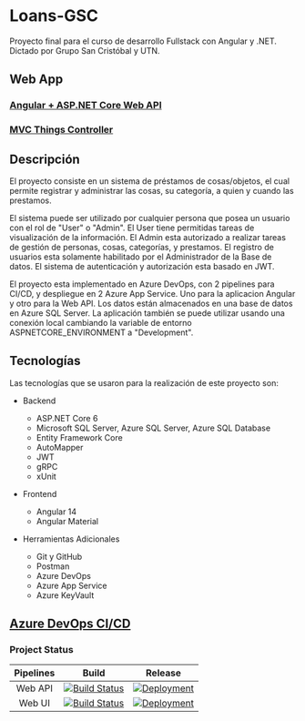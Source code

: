 # Loans-GSC
Proyecto final para el curso de desarrollo Fullstack con Angular y .NET. Dictado por Grupo San Cristóbal y UTN.

## Web App
### [Angular + ASP.NET Core Web API](https://loans-web.azurewebsites.net)
### [MVC Things Controller](https://loans-api.azurewebsites.net/things)

## Descripción
El proyecto consiste en un sistema de préstamos de cosas/objetos, el cual permite registrar y administrar las cosas, su categoría, a quien y cuando las prestamos.

El sistema puede ser utilizado por cualquier persona que posea un usuario con el rol de "User" o "Admin".
El User tiene permitidas tareas de visualización de la información.
El Admin esta autorizado a realizar tareas de gestión de personas, cosas, categorías, y prestamos.
El registro de usuarios esta solamente habilitado por el Administrador de la Base de datos.
El sistema de autenticación y autorización esta basado en JWT.

El proyecto esta implementado en Azure DevOps, con 2 pipelines para CI/CD, y despliegue en 2 Azure App Service. Uno para la aplicacion Angular y otro para la Web API.
Los datos están almacenados en una base de datos en Azure SQL Server. La aplicación también se puede utilizar usando una conexión local cambiando la variable de entorno ASPNETCORE_ENVIRONMENT a "Development".

## Tecnologías
Las tecnologías que se usaron para la realización de este proyecto son:
- Backend
  - ASP.NET Core 6
  - Microsoft SQL Server, Azure SQL Server, Azure SQL Database
  - Entity Framework Core
  - AutoMapper
  - JWT
  - gRPC
  - xUnit
  
- Frontend
  - Angular 14
  - Angular Material

- Herramientas Adicionales
  - Git y GitHub
  - Postman
  - Azure DevOps
  - Azure App Service
  - Azure KeyVault

## [Azure DevOps CI/CD](https://dev.azure.com/francofonzo1/Loans-GSC)

### Project Status

| Pipelines | Build | Release |
|:---------:|:-----:|:-------:|
| Web API | [![Build Status](https://dev.azure.com/francofonzo1/Loans-GSC/_apis/build/status/Loans-API-CI?branchName=main)](https://dev.azure.com/francofonzo1/Loans-GSC/_build/latest?definitionId=15&branchName=main) | [![Deployment](https://vsrm.dev.azure.com/francofonzo1/_apis/public/Release/badge/7f0a0f51-1287-46f1-8670-0144e3ee5d90/4/4)](https://dev.azure.com/francofonzo1/Loans-GSC/_release?_a=deployments&view=mine&definitionId=4) |
| Web UI | [![Build Status](https://dev.azure.com/francofonzo1/Loans-GSC/_apis/build/status/Loans-Angular-CI?branchName=main)](https://dev.azure.com/francofonzo1/Loans-GSC/_build/latest?definitionId=14&branchName=main) | [![Deployment](https://vsrm.dev.azure.com/francofonzo1/_apis/public/Release/badge/7f0a0f51-1287-46f1-8670-0144e3ee5d90/3/3)](https://dev.azure.com/francofonzo1/Loans-GSC/_release?_a=deployments&view=mine&latest=&definitionId=3) |